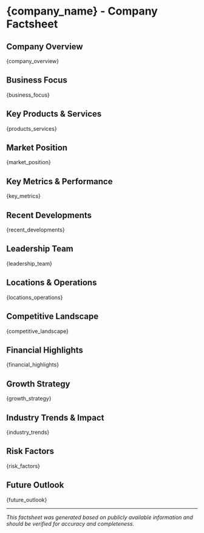 # {company_name} - Company Factsheet

## Company Overview

{company_overview}

## Business Focus

{business_focus}

## Key Products & Services

{products_services}

## Market Position

{market_position}

## Key Metrics & Performance

{key_metrics}

## Recent Developments

{recent_developments}

## Leadership Team

{leadership_team}

## Locations & Operations

{locations_operations}

## Competitive Landscape

{competitive_landscape}

## Financial Highlights

{financial_highlights}

## Growth Strategy

{growth_strategy}

## Industry Trends & Impact

{industry_trends}

## Risk Factors

{risk_factors}

## Future Outlook

{future_outlook}

---

*This factsheet was generated based on publicly available information and should be verified for accuracy and completeness.*
